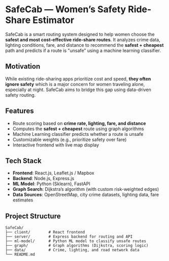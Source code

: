 # SafeCab — Women’s Safety Ride-Share Estimator

SafeCab is a smart routing system designed to help women choose the __safest and most cost-effective ride-share routes__. It analyzes crime data, lighting conditions, fare, and distance to recommend the **safest + cheapest** path and predicts if a route is "unsafe" using a machine learning classifier.

## Motivation

While existing ride-sharing apps prioritize cost and speed, __they often ignore safety__ which is a major concern for women traveling alone, especially at night. SafeCab aims to bridge this gap using data-driven safety routing.

## Features

-  Route scoring based on __crime rate, lighting, fare, and distance__
-  Computes the __safest + cheapest__ route using graph algorithms
-  Machine Learning classifier predicts whether a route is unsafe
-  Customizable weights (e.g., prioritize safety over fare)
-  Interactive frontend with live map display

## Tech Stack

- __Frontend__: React.js, Leaflet.js / Mapbox
- __Backend__: Node.js, Express.js
- __ML Model__: Python (Sklearn), FastAPI
- __Graph Search__: Dijkstra’s algorithm (with custom risk-weighted edges)
- __Data Sources__: OpenStreetMap, city crime datasets, lighting data, fare estimates

## Project Structure
```
SafeCab/
├── client/        # React frontend
├── server/        # Express backend for routing and API
├── ml-model/      # Python ML model to classify unsafe routes
├── graph/         # Graph algorithms (Dijkstra, scoring logic)
├── data/          # Crime, lighting, and road network data
└── README.md
```


